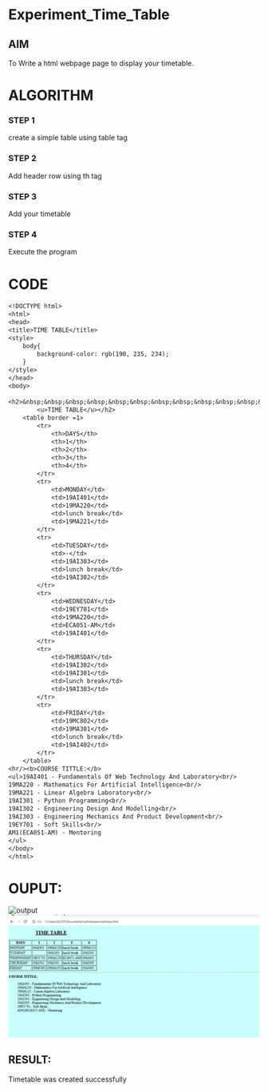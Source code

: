 # Experiment_Time_Table

## AIM
To Write a html webpage page to display your timetable.

# ALGORITHM
### STEP 1
create a simple table using table tag
### STEP 2
Add header row using th tag
### STEP 3
Add your timetable
### STEP 4
Execute the program

# CODE
```
<!DOCTYPE html>
<html>
<head>
<title>TIME TABLE</title>
<style>
    body{
        background-color: rgb(190, 235, 234);
    }
</style>
</head>
<body>
    <h2>&nbsp;&nbsp;&nbsp;&nbsp;&nbsp;&nbsp;&nbsp;&nbsp;&nbsp;&nbsp;&nbsp;&nbsp;&nbsp;&nbsp;&nbsp;&nbsp;&nbsp;&nbsp;&nbsp;&nbsp;
        <u>TIME TABLE</u></h2>
    <table border =1>
        <tr>
            <th>DAYS</th>
            <th>1</th>
            <th>2</th>
            <th>3</th>
            <th>4</th>
        </tr>
        <tr>
            <td>MONDAY</td>
            <td>19AI401</td>
            <td>19MA220</td>
            <td>lunch break</td>
            <td>19MA221</td>
        </tr>
        <tr>
            <td>TUESDAY</td>
            <td>-</td>
            <td>19AI303</td>
            <td>lunch break</td>
            <td>19AI302</td>
        </tr>
        <tr>
            <td>WEDNESDAY</td>
            <td>19EY701</td>
            <td>19MA220</td>
            <td>ECA051-AM</td>
            <td>19AI401</td>
        </tr>
        <tr>
            <td>THURSDAY</td>
            <td>19AI302</td>
            <td>19AI301</td>
            <td>lunch break</td>
            <td>19AI303</td>
        </tr>
        <tr>
            <td>FRIDAY</td>
            <td>19MC802</td>
            <td>19MA301</td>
            <td>lunch break</td>
            <td>19AI402</td>
        </tr>
    </table>
<hr/><b>COURSE TITTLE:</b>
<ul>19AI401 - Fundamentals Of Web Technology And Laboratory<br/>
19MA220 - Mathematics For Artificial Intelligence<br/>
19MA221 - Linear Algebra Laboratory<br/>
19AI301 - Python Programming<br/>
19AI302 - Engineering Design And Modelling<br/>
19AI303 - Engineering Mechanics And Product Development<br/>
19EY701 - Soft Skills<br/>
AM1(ECA051-AM) - Mentoring
</ul>
</body>
</html>
```


# OUPUT:
![output](./logo.png)
![output](./45.png)

## RESULT:
Timetable was created successfully
